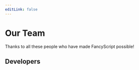 ```yaml
---
editLink: false
---
```


<!-- markdownlint-disable -->
<script setup>
import { VPTeamMembers } from "vitepress/theme";

const members = {
  developers: [
    {
      avatar: "https://www.github.com/LonelyDeathVGX.png",
      links: [
        {
          icon: "github",
          link: "https://github.com/LonelyDeathVGX",
        },
      ],
      name: "LonelyDeathVGX",
      title: "Creator and Lead Developer",
    },
  ],
};
</script>
<!-- markdownlint-restore -->

# Our Team

Thanks to all these people who have made FancyScript possible!

## Developers

<!-- markdownlint-disable -->
<VPTeamMembers size="small" :members="members.developers" />
<!-- markdownlint-restore -->
